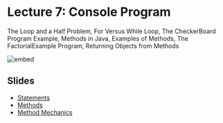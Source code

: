 # Lecture 7: Console Program

The Loop and a Half Problem, For Versus While Loop, The CheckerBoard Program
Example, Methods in Java, Examples of Methods, The FactorialExample Program,
Returning Objects from Methods

![embed](https://www.youtube.com/embed/3oM9yT9kBBc?rel=0)

## Slides

* [Statements](06-statements.pdf)
* [Methods](07-methods.pdf)
* [Method Mechanics](07-method-mechanics.pdf)
